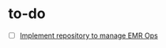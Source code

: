 # to-do
- [ ] [Implement repository to manage EMR Ops](https://chatgpt.com/c/67fefaa6-6fcc-8010-9d94-9d31bd931957)